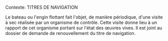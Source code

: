 Contexte: TITRES DE NAVIGATION

Le bateau ou l'engin flottant fait l'objet, de manière périodique, d'une visite à sec réalisée par un organisme de contrôle. Cette visite donne lieu à un rapport de cet organisme portant sur l'état des œuvres vives. Il est joint au dossier de demande de renouvellement du titre de navigation.